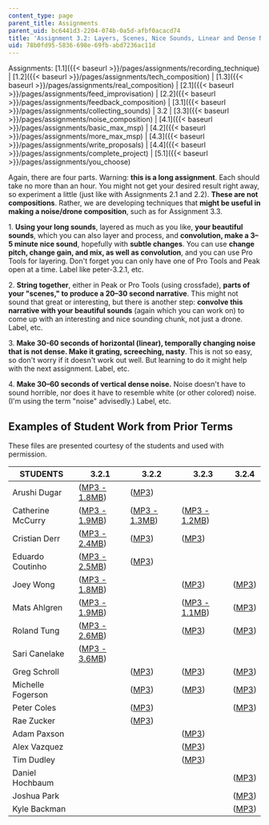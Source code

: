 ```yaml
---
content_type: page
parent_title: Assignments
parent_uid: bc6441d3-2204-074b-0a5d-afbf0acacd74
title: 'Assignment 3.2: Layers, Scenes, Nice Sounds, Linear and Dense Noise'
uid: 78b0fd95-5836-698e-69fb-abd7236ac11d
---
```


  

Assignments: [1.1]({{< baseurl >}}/pages/assignments/recording_technique) | [1.2]({{< baseurl >}}/pages/assignments/tech_composition) | [1.3]({{< baseurl >}}/pages/assignments/real_composition) | [2.1]({{< baseurl >}}/pages/assignments/feed_improvisation) | [2.2]({{< baseurl >}}/pages/assignments/feedback_composition) | [3.1]({{< baseurl >}}/pages/assignments/collecting_sounds) | 3.2 | [3.3]({{< baseurl >}}/pages/assignments/noise_composition) | [4.1]({{< baseurl >}}/pages/assignments/basic_max_msp) | [4.2]({{< baseurl >}}/pages/assignments/more_max_msp) | [4.3]({{< baseurl >}}/pages/assignments/write_proposals) | [4.4]({{< baseurl >}}/pages/assignments/complete_project) | [5.1]({{< baseurl >}}/pages/assignments/you_choose)

  

Again, there are four parts. Warning: **this is a long assignment**. Each should take no more than an hour. You might not get your desired result right away, so experiment a little (just like with Assignments 2.1 and 2.2). **These are not compositions**. Rather, we are developing techniques that **might be useful in making a noise/drone composition**, such as for Assignment 3.3.

1\. **Using your long sounds**, layered as much as you like, **your beautiful sounds**, which you can also layer and process, and **convolution, make a 3–5 minute nice sound**, hopefully with **subtle changes**. You can use **change pitch, change gain, and mix, as well as convolution**, and you can use Pro Tools for layering. Don't forget you can only have one of Pro Tools and Peak open at a time. Label like peter-3.2.1, etc.

2\. **String together**, either in Peak or Pro Tools (using crossfade), **parts of your "scenes," to produce a 20–30 second narrative**. This might not sound that great or interesting, but there is another step: **convolve this narrative with your beautiful sounds** (again which you can work on) to come up with an interesting and nice sounding chunk, not just a drone. Label, etc.

3\. **Make 30-60 seconds of horizontal (linear), temporally changing noise that is not dense. Make it grating, screeching, nasty**. This is not so easy, so don't worry if it doesn't work out well. But learning to do it might help with the next assignment. Label, etc.

4\. **Make 30–60 seconds of vertical dense noise.** Noise doesn't have to sound horrible, nor does it have to resemble white (or other colored) noise. (I'm using the term "noise" advisedly.) Label, etc.

Examples of Student Work from Prior Terms
-----------------------------------------

These files are presented courtesy of the students and used with permission.

| STUDENTS | 3.2.1 | 3.2.2 | 3.2.3 | 3.2.4 |
| --- | --- | --- | --- | --- |
| Arushi Dugar | ([MP3 - 1.8MB](/ans7870/21m/21m.361/s08/assignments/3.2/arushi-3.2.1.mp3)) | ([MP3](/ans7870/21m/21m.361/s08/assignments/3.2/arushi-3.2.2.mp3)) |  |  |
| Catherine McCurry | ([MP3 - 1.9MB](/ans7870/21m/21m.361/s08/assignments/3.2/catherine-3.2.1.mp3)) | ([MP3 - 1.3MB](/ans7870/21m/21m.361/s08/assignments/3.2/catherine-3.2.2.mp3)) | ([MP3 - 1.2MB](/ans7870/21m/21m.361/s08/assignments/3.2/catherine-3.2.3.mp3)) |  |
| Cristian Derr | ([MP3 - 2.4MB](/ans7870/21m/21m.361/s08/assignments/3.2/cristian-3.2.1.mp3)) | ([MP3](/ans7870/21m/21m.361/s08/assignments/3.2/cristian-3.2.2.mp3)) | ([MP3](/ans7870/21m/21m.361/s08/assignments/3.2/cristian-3.2.3.mp3)) |  |
| Eduardo Coutinho | ([MP3 - 2.5MB](/ans7870/21m/21m.361/s08/assignments/3.2/eduardo-3.2.1.mp3)) | ([MP3](/ans7870/21m/21m.361/s08/assignments/3.2/eduardo-3.2.2.mp3)) |  |  |
| Joey Wong | ([MP3 - 1.8MB](/ans7870/21m/21m.361/s08/assignments/3.2/joey-3.2.1.mp3)) |  | ([MP3](/ans7870/21m/21m.361/s08/assignments/3.2/joey-3.2.3.mp3)) | ([MP3](/ans7870/21m/21m.361/s08/assignments/3.2/joey-3.2.4.mp3)) |
| Mats Ahlgren | ([MP3 - 1.9MB](/ans7870/21m/21m.361/s08/assignments/3.2/mats-3.2.1.mp3)) |  | ([MP3 - 1.1MB](/ans7870/21m/21m.361/s08/assignments/3.2/mats-3.2.3.mp3)) | ([MP3](/ans7870/21m/21m.361/s08/assignments/3.2/mats-3.2.4.mp3)) |
| Roland Tung | ([MP3 - 2.6MB](/ans7870/21m/21m.361/s08/assignments/3.2/roland-3.2.1.mp3)) |  | ([MP3](/ans7870/21m/21m.361/s08/assignments/3.2/roland-3.2.3.mp3)) | ([MP3](/ans7870/21m/21m.361/s08/assignments/3.2/roland-3.2.4.mp3)) |
| Sari Canelake | ([MP3 - 3.6MB](/ans7870/21m/21m.361/s08/assignments/3.2/sari-3.2.1.mp3)) |  |  |  |
| Greg Schroll |  | ([MP3](/ans7870/21m/21m.361/s08/assignments/3.2/greg-3.2.2.mp3)) | ([MP3](/ans7870/21m/21m.361/s08/assignments/3.2/greg-3.2.3.mp3)) | ([MP3](/ans7870/21m/21m.361/s08/assignments/3.2/greg-3.2.4.mp3)) |
| Michelle Fogerson |  | ([MP3](/ans7870/21m/21m.361/s08/assignments/3.2/michelle-3.2.2.mp3)) | ([MP3](/ans7870/21m/21m.361/s08/assignments/3.2/michelle-3.2.3.mp3)) | ([MP3](/ans7870/21m/21m.361/s08/assignments/3.2/michelle-3.2.4.mp3)) |
| Peter Coles |  | ([MP3](/ans7870/21m/21m.361/s08/assignments/3.2/peter-3.2.2.mp3)) |  | ([MP3](/ans7870/21m/21m.361/s08/assignments/3.2/peter-3.2.4.mp3)) |
| Rae Zucker |  | ([MP3](/ans7870/21m/21m.361/s08/assignments/3.2/rae-3.2.2.mp3)) |  |  |
| Adam Paxson |  |  | ([MP3](/ans7870/21m/21m.361/s08/assignments/3.2/adam-3.2.3.mp3)) |  |
| Alex Vazquez |  |  | ([MP3](/ans7870/21m/21m.361/s08/assignments/3.2/alex-3.2.3.mp3)) |  |
| Tim Dudley |  |  | ([MP3](/ans7870/21m/21m.361/s08/assignments/3.2/tim-3.2.3.mp3)) |  |
| Daniel Hochbaum |  |  |  | ([MP3](/ans7870/21m/21m.361/s08/assignments/3.2/daniel-3.2.4.mp3)) |
| Joshua Park |  |  |  | ([MP3](/ans7870/21m/21m.361/s08/assignments/3.2/joshua-3.2.4.mp3)) |
| Kyle Backman |  |  |  | ([MP3](/ans7870/21m/21m.361/s08/assignments/3.2/kyle-3.2.4.mp3))